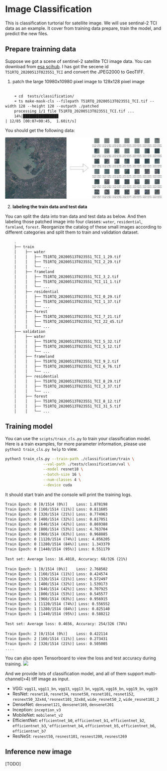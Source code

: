 # Image Classification

This is classification turtorial for satellite image. We will use sentinal-2 TCI data as an example. It cover from training data prepare, train the model, and predict the new files.

## Prepare trainning data
Suppose we got a scene of sentinel-2 satellite TCI image data. You can download from [esa scihub](https://scihub.copernicus.eu/dhus/#/home). I has got the secene id `T51RTQ_20200513T023551_TCI` and convert the JPEG2000 to GeoTIFF.

1. patch the large 10980x10980 pixel image to 128x128 pixel image

```

    ➜ cd  tests/classification/      
    ➜ ts make-mask-cls --filepath T51RTQ_20200513T023551_TCI.tif --width 128 --height 128 --outpath ./patched
    processing 1/1 file T51RTQ_20200513T023551_TCI.tif ...
    14%|███████████████▉                                                              | 12/85 [00:07<00:45,  1.60it/s]
```
You should get the following data:

![](../_static/img/turotial/classification_patch.png)

2. **labeling the train data and test data**  

You can split the data into tran data and test data as below. And then labeling those patched image into four classes: `water`, `residential`, `farmland`, `forest`. Reorganize the catalog of these small images according to different categories and split them to train and validation dataset.
```
    .
    ├── train
    │    ├── water
    │    │   ├── T51RTQ_20200513T023551_TCI_1_29.tif
    │    │   ├── T51RTQ_20200513T023551_TCI_2_29.tif
    │    │   └── ...
    │    ├── frameland
    │    │   ├── T51RTQ_20200513T023551_TCI_3_2.tif
    │    │   ├── T51RTQ_20200513T023551_TCI_11_1.tif
    │    │   └── ...
    │    ├── residential
    │    │   ├── T51RTQ_20200513T023551_TCI_0_29.tif
    │    │   ├── T51RTQ_20200513T023551_TCI_1_37.tif
    │    │   └── ...
    │    ├── forest
    │    │   ├── T51RTQ_20200513T023551_TCI_7_21.tif
    │    │   ├── T51RTQ_20200513T023551_TCI_22_45.tif
    │    │   └── ...
    ├── validation
    │    ├── water
    │    │   ├── T51RTQ_20200513T023551_TCI_5_32.tif
    │    │   ├── T51RTQ_20200513T023551_TCI_5_12.tif
    │    │   └── ...
    │    ├── frameland
    │    │   ├── T51RTQ_20200513T023551_TCI_9_2.tif
    │    │   ├── T51RTQ_20200513T023551_TCI_6_76.tif
    │    │   └── ...
    │    ├── residential
    │    │   ├── T51RTQ_20200513T023551_TCI_8_29.tif
    │    │   ├── T51RTQ_20200513T023551_TCI_3_37.tif
    │    │   └── ...
    │    ├── forest
    │    │   ├── T51RTQ_20200513T023551_TCI_8_12.tif
    │    │   ├── T51RTQ_20200513T023551_TCI_31_5.tif
    │    │   └── ...
```

## Training model
You can use the `scipts/train_cls.py` to train your classification model.
Here is a train examples, for more parameter information, please use `python3 train_cls.py help` to view.
```bash
python3 train_cls.py --train-path ./classification/train \
                 --val-path ./tests/classification/val \
                 --model resnet18 \
                 --batch-size 16 \
                 --num-classes 4 \
                 --device cuda 
```
It should start train and the console will print the training logs.

```
Train Epoch: 0 [0/1514 (0%)]    Loss: 1.878198
Train Epoch: 0 [160/1514 (11%)] Loss: 0.811605
Train Epoch: 0 [320/1514 (21%)] Loss: 0.774963
Train Epoch: 0 [480/1514 (32%)] Loss: 0.817051
Train Epoch: 0 [640/1514 (42%)] Loss: 0.869388
Train Epoch: 0 [800/1514 (53%)] Loss: 4.763704
Train Epoch: 0 [960/1514 (63%)] Loss: 0.968885
Train Epoch: 0 [1120/1514 (74%)] Loss: 4.856205
Train Epoch: 0 [1280/1514 (84%)] Loss: 1.343379
Train Epoch: 0 [1440/1514 (95%)] Loss: 0.551179

Test set: Average loss: 16.4018, Accuracy: 68/326 (21%)

Train Epoch: 1 [0/1514 (0%)]    Loss: 2.768502
Train Epoch: 1 [160/1514 (11%)] Loss: 0.424574
Train Epoch: 1 [320/1514 (21%)] Loss: 0.572497
Train Epoch: 1 [480/1514 (32%)] Loss: 1.539173
Train Epoch: 1 [640/1514 (42%)] Loss: 0.707925
Train Epoch: 1 [800/1514 (53%)] Loss: 0.545577
Train Epoch: 1 [960/1514 (63%)] Loss: 0.956915
Train Epoch: 1 [1120/1514 (74%)] Loss: 0.556552
Train Epoch: 1 [1280/1514 (84%)] Loss: 0.825140
Train Epoch: 1 [1440/1514 (95%)] Loss: 0.588212

Test set: Average loss: 0.4656, Accuracy: 254/326 (78%)

Train Epoch: 2 [0/1514 (0%)]    Loss: 0.422114
Train Epoch: 2 [160/1514 (11%)] Loss: 0.273431
Train Epoch: 2 [320/1514 (21%)] Loss: 0.505005
....
```

You can also open Tensorboard to view the loss and test accuracy during training.
![](../_static/img/turotial/tensorboard-classification.png)

And we provide lots of classification model, and all of them support multi-channel(>4) tiff image as input.
- VGG: `vgg11`, `vgg11_bn`, `vgg13`, `vgg13_bn`, `vgg16`, `vgg16_bn`, `vgg19_bn`, `vgg19`
- ResNet: `resnet18`, `resnet34`, `resnet50`, `resnet101`, `resnet152`, `resnext50_32x4d`,`'resnext101_32x8d`, `wide_resnet50_2`, `wide_resnet101_2`
- DenseNet: `densenet121`, `densenet169`, `densenet201`
- Inception: `inception_v3`
- MobileNet: `mobilenet_v2`
- EfficientNet: `efficientnet_b0`, `efficientnet_b1`, `efficientnet_b2`, `efficientnet_b3`,`'efficientnet_b4`, `efficientnet_b5`, `efficientnet_b6`, `efficientnet_b7`
- ResNeSt: `resnest50`, `resnest101`, `resnest200`, `resnest269`

## Inference new image
[TODO]